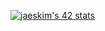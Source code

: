 [![jaeskim's 42 stats](https://badge42.herokuapp.com/api/stats/xle-baux?privacyEmail=true)](https://github.com/JaeSeoKim/badge42)
